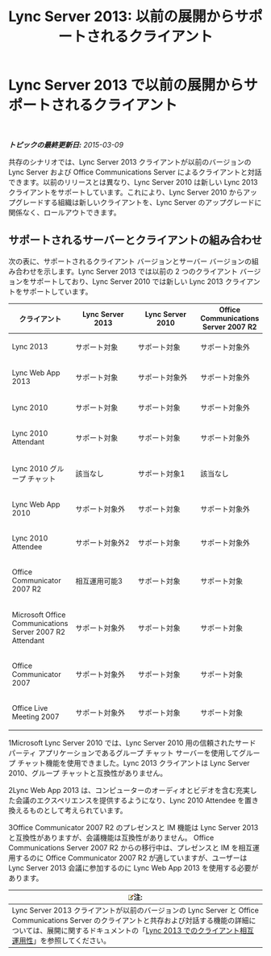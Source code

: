﻿---
title: 'Lync Server 2013: 以前の展開からサポートされるクライアント'
TOCTitle: 以前の展開からサポートされるクライアント
ms:assetid: 69d427f8-57a5-4244-b2ed-f2eb7600285e
ms:mtpsurl: https://technet.microsoft.com/ja-jp/library/Gg398499(v=OCS.15)
ms:contentKeyID: 48272393
ms.date: 05/19/2016
mtps_version: v=OCS.15
ms.translationtype: HT
---

# Lync Server 2013 で以前の展開からサポートされるクライアント

 

_**トピックの最終更新日:** 2015-03-09_

共存のシナリオでは、Lync Server 2013 クライアントが以前のバージョンの Lync Server および Office Communications Server によるクライアントと対話できます。以前のリリースとは異なり、Lync Server 2010 は新しい Lync 2013 クライアントをサポートしています。これにより、Lync Server 2010 からアップグレードする組織は新しいクライアントを、Lync Server のアップグレードに関係なく、ロールアウトできます。

## サポートされるサーバーとクライアントの組み合わせ

次の表に、サポートされるクライアント バージョンとサーバー バージョンの組み合わせを示します。Lync Server 2013 では以前の 2 つのクライアント バージョンをサポートしており、Lync Server 2010 では新しい Lync 2013 クライアントをサポートしています。


<table>
<colgroup>
<col style="width: 25%" />
<col style="width: 25%" />
<col style="width: 25%" />
<col style="width: 25%" />
</colgroup>
<thead>
<tr class="header">
<th>クライアント</th>
<th>Lync Server 2013</th>
<th>Lync Server 2010</th>
<th>Office Communications Server 2007 R2</th>
</tr>
</thead>
<tbody>
<tr class="odd">
<td><p>Lync 2013</p></td>
<td><p>サポート対象</p></td>
<td><p>サポート対象</p></td>
<td><p>サポート対象外</p></td>
</tr>
<tr class="even">
<td><p>Lync Web App 2013</p></td>
<td><p>サポート対象</p></td>
<td><p>サポート対象外</p></td>
<td><p>サポート対象外</p></td>
</tr>
<tr class="odd">
<td><p>Lync 2010</p></td>
<td><p>サポート対象</p></td>
<td><p>サポート対象</p></td>
<td><p>サポート対象外</p></td>
</tr>
<tr class="even">
<td><p>Lync 2010 Attendant</p></td>
<td><p>サポート対象</p></td>
<td><p>サポート対象</p></td>
<td><p>サポート対象外</p></td>
</tr>
<tr class="odd">
<td><p>Lync 2010 グループ チャット</p></td>
<td><p>該当なし</p></td>
<td><p>サポート対象1</p></td>
<td><p>該当なし</p></td>
</tr>
<tr class="even">
<td><p>Lync Web App 2010</p></td>
<td><p>サポート対象外</p></td>
<td><p>サポート対象</p></td>
<td><p>サポート対象外</p></td>
</tr>
<tr class="odd">
<td><p>Lync 2010 Attendee</p></td>
<td><p>サポート対象外2</p></td>
<td><p>サポート対象</p></td>
<td><p>サポート対象外</p></td>
</tr>
<tr class="even">
<td><p>Office Communicator 2007 R2</p></td>
<td><p>相互運用可能3</p></td>
<td><p>サポート対象</p></td>
<td><p>サポート対象</p></td>
</tr>
<tr class="odd">
<td><p>Microsoft Office Communications Server 2007 R2 Attendant</p></td>
<td><p>サポート対象外</p></td>
<td><p>サポート対象</p></td>
<td><p>サポート対象</p></td>
</tr>
<tr class="even">
<td><p>Office Communicator 2007</p></td>
<td><p>サポート対象外</p></td>
<td><p>サポート対象</p></td>
<td><p>サポート対象</p></td>
</tr>
<tr class="odd">
<td><p>Office Live Meeting 2007</p></td>
<td><p>サポート対象外</p></td>
<td><p>サポート対象</p></td>
<td><p>サポート対象</p></td>
</tr>
</tbody>
</table>


1Microsoft Lync Server 2010 では、Lync Server 2010 用の信頼されたサードパーティ アプリケーションであるグループ チャット サーバーを使用してグループ チャット機能を使用できました。Lync 2013 クライアントは Lync Server 2010、グループ チャットと互換性がありません。

2Lync Web App 2013 は、コンピューターのオーディオとビデオを含む充実した会議のエクスペリエンスを提供するようになり、Lync 2010 Attendee を置き換えるものとして考えられています。

3Office Communicator 2007 R2 のプレゼンスと IM 機能は Lync Server 2013 と互換性がありますが、会議機能は互換性がありません。 Office Communications Server 2007 R2 からの移行中は、プレゼンスと IM を相互運用するのに Office Communicator 2007 R2 が適していますが、ユーザーは Lync Server 2013 会議に参加するのに Lync Web App 2013 を使用する必要があります。

<table>
<thead>
<tr class="header">
<th><img src="images/Gg412781.note(OCS.15).gif" title="note" alt="note" />注:</th>
</tr>
</thead>
<tbody>
<tr class="odd">
<td>Lync Server 2013 クライアントが以前のバージョンの Lync Server と Office Communications Server のクライアントと共存および対話する機能の詳細については、展開に関するドキュメントの「<a href="lync-server-2013-client-interoperability-in-lync-2013.md">Lync 2013 でのクライアント相互運用性</a>」を参照してください。</td>
</tr>
</tbody>
</table>

